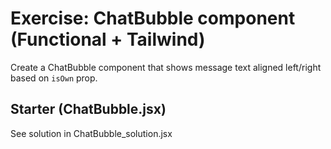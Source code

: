 # Exercise: ChatBubble component (Functional + Tailwind)

Create a ChatBubble component that shows message text aligned left/right based on `isOwn` prop.

## Starter (ChatBubble.jsx)
See solution in ChatBubble_solution.jsx
